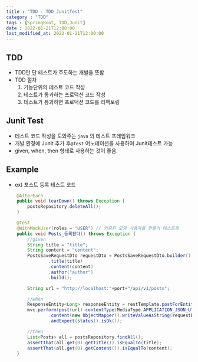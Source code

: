 ```yaml
---
title : "TDD - TDD JunitTest"
category : "TDD"
tags : [SpringBoot, TDD,Junit]
date : 2022-01-21T12:00:00
last_modified_at: 2022-01-21T12:00:00
---
```


## TDD

- TDD란 단 테스트가 주도하는 개발을 뜻함
- TDD 절차
  1. 기능단위의 테스트 코드 작성
  2. 테스트가 통과하는 프로덕션 코드 작성
  3. 테스트가 통과하면 프로덕션 코드를 리팩토링


## Junit Test

- 테스트 코드 작성을 도와주는 `java` 의 테스트 프레임워크
- 개발 환경에 Junit 추가 후`@Test` 어노테이션을 사용하여 Junit테스트 가능
- given, when, then 형태로 사용하는 것이 좋음.


## Example
- ex) 포스트 등록 테스트 코드
```java
    @AfterEach
    public void tearDown() throws Exception {
        postsRepository.deleteAll();
    }

    @Test
    @WithMockUser(roles = "USER") // 인증된 모의 사용자를 만들어 테스트함
    public void Posts_등록된다() throws Exception {
        //given
        String title = "title";
        String content = "content";
        PostsSaveRequestDto requestDto = PostsSaveRequestDto.builder()
                .title(title)
                .content(content)
                .author("author")
                .build();

        String url = "http://localhost:"+port+"/api/v1/posts";

        //when
        ResponseEntity<Long> responseEntity = restTemplate.postForEntity(url, requestDto, Long.class);
        mvc.perform(post(url).contentType(MediaType.APPLICATION_JSON_UTF8)
                .content(new ObjectMapper().writeValueAsString(requestDto)))
                .andExpect(status().isOk());

        //then
        List<Posts> all = postsRepository.findAll();
        assertThat(all.get(0).getTitle()).isEqualTo(title);
        assertThat(all.get(0).getContent()).isEqualTo(content);
    }
```
